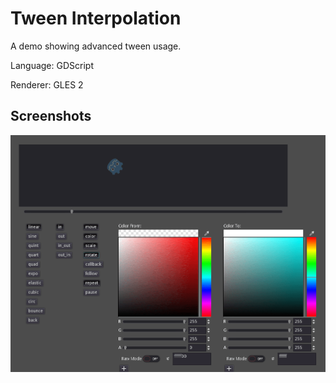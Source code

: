 # Tween Interpolation

A demo showing advanced tween usage. 

Language: GDScript

Renderer: GLES 2

## Screenshots

![Screenshot](screenshots/tween.png)
